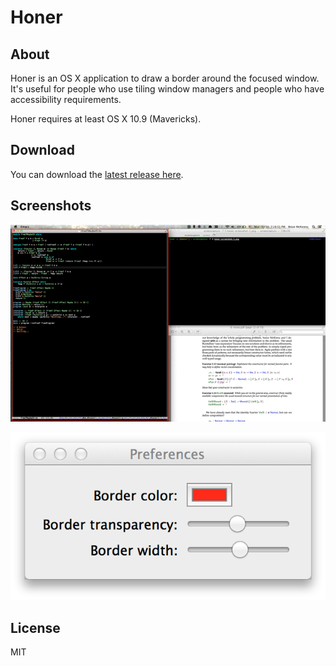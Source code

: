 # Honer

## About

Honer is an OS X application to draw a border around the focused
window. It's useful for people who use tiling window managers and
people who have accessibility requirements.

Honer requires at least OS X 10.9 (Mavericks).

## Download

You can download the
[latest release here](https://github.com/puffnfresh/Honer.app/releases/download/v1.0/Honer-6e3863f2.zip).

## Screenshots

![](honer-screenshot.gif)

![](honer-preferences.png)

## License

MIT
